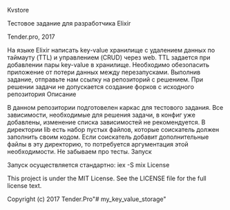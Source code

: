 Kvstore

Тестовое задание для разработчика Elixir

Tender.pro, 2017

На языке Elixir написать key-value хранилище с удалением данных по таймауту (TTL) и управлением (CRUD) через web. TTL задается при добавлении пары key-value в хранилище. Необходимо обезопасить приложение от потери данных между перезапусками. Выполнив задание, отправьте нам ссылку на репозиторий с решением. При решении задачи не допускается создание форков с исходного репозитория
Описание

В данном репозитории подготовелен каркас для тестового задания. Все зависимости, необходимые для решения задачи, в конфиг уже добавлены, изменение списка зависимостей не рекомендуется. В директории lib есть набор пустых файлов, которые соискатель должен заполнить своим кодом. Если соискатель добавит дополнительные файлы в эту директорию, то потребуется аргументация этой необходимости. Не забываем про тесты.
Запуск

Запуск осуществляется стандартно: iex -S mix
License

This project is under the MIT License. See the LICENSE file for the full license text.

Copyright (c) 2017 Tender.Pro"# my_key_value_storage" 
